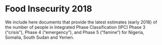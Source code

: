 # Food Insecurity 2018
We include here documents that provide the latest estimates (early 2018) of the number of people in Integrated Phase Classification (IPC) Phase 3 (“crisis”), Phase 4 (“emergency”), and Phase 5 (“famine”) for Nigeria, Somalia, South Sudan and Yemen. 

